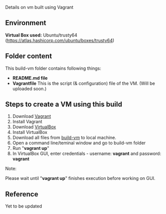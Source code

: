 Details on vm built using Vagrant

Environment
------
__Virtual Box used:__ Ubuntu/trusty64 (https://atlas.hashicorp.com/ubuntu/boxes/trusty64)

Folder content
-----
This build-vm folder contains following things:
- __README.md file__
- __Vagrantfile__
  This is the script (& configuration) file of the VM. (Will be uploaded soon.)


Steps to create a VM using this build
-----

1. Download [Vagrant](https://www.vagrantup.com/)
2. Install Vagrant
3. Download [VirtualBox](https://www.virtualbox.org/wiki/Downloads)
4. Install VirtualBox
5. Download all files from [build-vm](https://github.com/SoftwareEngineeringToolDemos/ICSE-2014-Atlas/tree/master/build-vm) to local machine.
6. Open a command line/teminal window and go to build-vm folder
7. Run "__vagrant up__"
8. In VirtualBox GUI, enter credentials - username: __vagrant__ and password: __vagrant__

Note:

Please wait until "__vagrant up__" finishes execution before working on GUI.


Reference
-----
Yet to be updated


